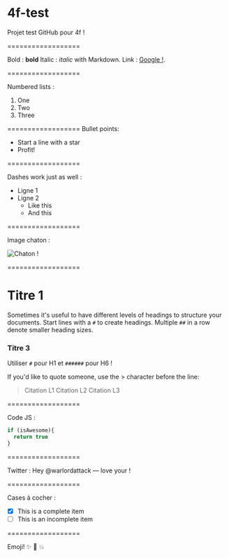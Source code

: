 4f-test
==================

Projet test GitHub pour 4f !

==================

Bold : **bold**
Italic : *italic* with Markdown.
Link : [Google !](http://google.com).

==================

Numbered lists :
1. One
2. Two
3. Three

==================
Bullet points:

* Start a line with a star
* Profit!

==================

Dashes work just as well :
- Ligne 1
- Ligne 2
  - Like this
  - And this

==================

Image chaton :

![Chaton !](http://placekitten.com/100/100)

==================

# Titre 1
Sometimes it's useful to have different levels of headings to structure your documents. Start lines with a `#` to create headings. Multiple `##` in a row denote smaller heading sizes.

### Titre 3
Utiliser `#` pour H1 et `######` pour H6 !

If you'd like to quote someone, use the > character before the line:

> Citation L1
> Citation L2
> Citation L3

==================

Code JS :
```javascript
if (isAwesome){
  return true
}
```

==================

Twitter : Hey @warlordattack — love your !

==================

Cases à cocher :
- [x] This is a complete item
- [ ] This is an incomplete item

==================

Emoji! :sparkles: :camel: :boom: